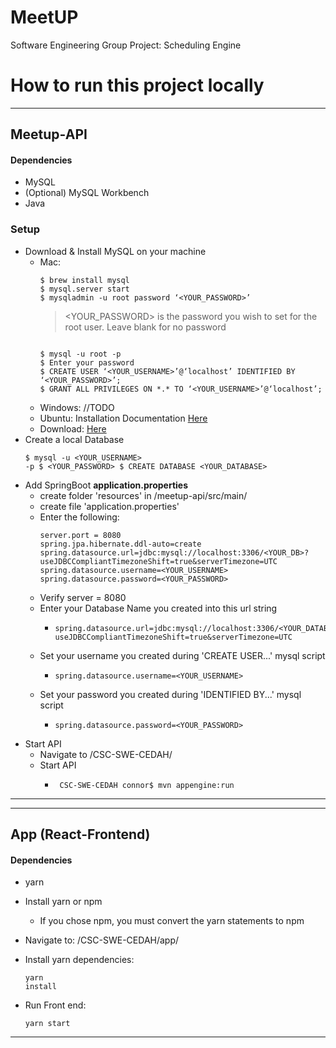 # MeetUP
Software Engineering Group Project: Scheduling Engine

# How to run this project locally
***
## Meetup-API
#### Dependencies
- MySQL
- (Optional) MySQL Workbench
- Java
### Setup
- Download & Install MySQL on your machine
  - Mac: 
    <pre><code>$ brew install mysql
    $ mysql.server start
    $ mysqladmin -u root password ‘&lt;YOUR_PASSWORD&gt;’
    </code></pre>
    > &lt;YOUR_PASSWORD&gt; is the password you wish to set for the root user.
    > Leave blank for no password
    <pre><code>
    $ mysql -u root -p
    $ Enter your password
    $ CREATE USER ‘&lt;YOUR_USERNAME&gt;’@‘localhost’ IDENTIFIED BY ‘&lt;YOUR_PASSWORD&gt;’;
    $ GRANT ALL PRIVILEGES ON *.* TO ‘&lt;YOUR_USERNAME&gt;’@‘localhost’;
    </code></pre>
  - Windows: //TODO
  - Ubuntu: Installation Documentation [Here](https://www.digitalocean.com/community/tutorials/how-to-install-mysql-on-ubuntu-18-04)
  - Download: [Here](https://www.mysql.com/downloads/)
- Create a local Database<pre><code>$ mysql -u &lt;YOUR_USERNAME&gt; -p
  $ &lt;YOUR_PASSWORD&gt;
  $ CREATE DATABASE &lt;YOUR_DATABASE&gt;
  </code></pre>
- Add SpringBoot __application.properties__
  - create folder 'resources' in /meetup-api/src/main/
  - create file 'application.properties'
  - Enter the following:<pre><code>server.port = 8080
spring.jpa.hibernate.ddl-auto=create
spring.datasource.url=jdbc:mysql://localhost:3306/&lt;YOUR_DB&gt;?useJDBCCompliantTimezoneShift=true&serverTimezone=UTC
spring.datasource.username=&lt;YOUR_USERNAME&gt;
spring.datasource.password=&lt;YOUR_PASSWORD&gt;</code></pre> 
  - Verify server = 8080
  - Enter your Database Name you created into this url string
    - <pre><code>spring.datasource.url=jdbc:mysql://localhost:3306/&lt;YOUR_DATABASE&gt;?useJDBCCompliantTimezoneShift=true&serverTimezone=UTC</code></pre>
  - Set your username you created during 'CREATE USER...' mysql script
    - <pre><code>spring.datasource.username=&lt;YOUR_USERNAME&gt;</code></pre>
  - Set your password you created during 'IDENTIFIED BY...' mysql script
    - <pre><code>spring.datasource.password=&lt;YOUR_PASSWORD&gt;</code></pre>
- Start API 
  - Navigate to /CSC-SWE-CEDAH/
  - Start API
    - <pre><code> CSC-SWE-CEDAH connor$ mvn appengine:run </code></pre>
***
***
## App (React-Frontend)
#### Dependencies
- yarn

- Install yarn or npm 
  - If you chose npm, you must convert the yarn statements to npm
- Navigate to: /CSC-SWE-CEDAH/app/
- Install yarn dependencies: <pre><code>yarn install</pre></code>
- Run Front end: <pre><code>yarn start</pre></code>

***
